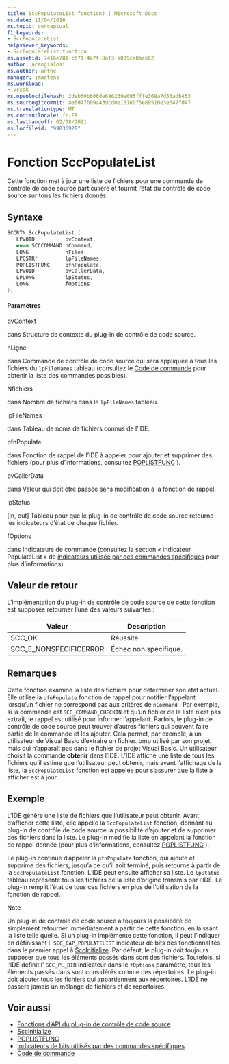 ```yaml
---
title: SccPopulateList fonction) | Microsoft Docs
ms.date: 11/04/2016
ms.topic: conceptual
f1_keywords:
- SccPopulateList
helpviewer_keywords:
- SccPopulateList function
ms.assetid: 7416e781-c571-4a7f-8af3-a089ce8be662
author: acangialosi
ms.author: anthc
manager: jmartens
ms.workload:
- vssdk
ms.openlocfilehash: 2deb30b606de686269e095fffe369a7d56adb453
ms.sourcegitcommit: ae6d47b09a439cd0e13180f5e89510e3e347fd47
ms.translationtype: MT
ms.contentlocale: fr-FR
ms.lasthandoff: 02/08/2021
ms.locfileid: "99836928"
---
```

# <a name="sccpopulatelist-function"></a>Fonction SccPopulateList
Cette fonction met à jour une liste de fichiers pour une commande de contrôle de code source particulière et fournit l’état du contrôle de code source sur tous les fichiers donnés.

## <a name="syntax"></a>Syntaxe

```cpp
SCCRTN SccPopulateList (
   LPVOID          pvContext,
   enum SCCCOMMAND nCommand,
   LONG            nFiles,
   LPCSTR*         lpFileNames,
   POPLISTFUNC     pfnPopulate,
   LPVOID          pvCallerData,
   LPLONG          lpStatus,
   LONG            fOptions
);
```

#### <a name="parameters"></a>Paramètres
 pvContext

dans Structure de contexte du plug-in de contrôle de code source.

 nLigne

dans Commande de contrôle de code source qui sera appliquée à tous les fichiers du `lpFileNames` tableau (consultez le [Code de commande](../extensibility/command-code-enumerator.md) pour obtenir la liste des commandes possibles).

 Nfichiers

dans Nombre de fichiers dans le `lpFileNames` tableau.

 lpFileNames

dans Tableau de noms de fichiers connus de l’IDE.

 pfnPopulate

dans Fonction de rappel de l’IDE à appeler pour ajouter et supprimer des fichiers (pour plus d’informations, consultez [POPLISTFUNC](../extensibility/poplistfunc.md) ).

 pvCallerData

dans Valeur qui doit être passée sans modification à la fonction de rappel.

 lpStatus

[in, out] Tableau pour que le plug-in de contrôle de code source retourne les indicateurs d’état de chaque fichier.

 fOptions

dans Indicateurs de commande (consultez la section « indicateur PopulateList » de [indicateurs utilisée par des commandes spécifiques](../extensibility/bitflags-used-by-specific-commands.md) pour plus d’informations).

## <a name="return-value"></a>Valeur de retour
 L’implémentation du plug-in de contrôle de code source de cette fonction est supposée retourner l’une des valeurs suivantes :

|Valeur|Description|
|-----------|-----------------|
|SCC_OK|Réussite.|
|SCC_E_NONSPECIFICERROR|Échec non spécifique.|

## <a name="remarks"></a>Remarques
 Cette fonction examine la liste des fichiers pour déterminer son état actuel. Elle utilise la `pfnPopulate` fonction de rappel pour notifier l’appelant lorsqu’un fichier ne correspond pas aux critères de `nCommand` . Par exemple, si la commande est `SCC_COMMAND_CHECKIN` et qu’un fichier de la liste n’est pas extrait, le rappel est utilisé pour informer l’appelant. Parfois, le plug-in de contrôle de code source peut trouver d’autres fichiers qui peuvent faire partie de la commande et les ajouter. Cela permet, par exemple, à un utilisateur de Visual Basic d’extraire un fichier. bmp utilisé par son projet, mais qui n’apparaît pas dans le fichier de projet Visual Basic. Un utilisateur choisit la commande **obtenir** dans l’IDE. L’IDE affiche une liste de tous les fichiers qu’il estime que l’utilisateur peut obtenir, mais avant l’affichage de la liste, la `SccPopulateList` fonction est appelée pour s’assurer que la liste à afficher est à jour.

## <a name="example"></a>Exemple
 L’IDE génère une liste de fichiers que l’utilisateur peut obtenir. Avant d’afficher cette liste, elle appelle la `SccPopulateList` fonction, donnant au plug-in de contrôle de code source la possibilité d’ajouter et de supprimer des fichiers dans la liste. Le plug-in modifie la liste en appelant la fonction de rappel donnée (pour plus d’informations, consultez [POPLISTFUNC](../extensibility/poplistfunc.md) ).

 Le plug-in continue d’appeler la `pfnPopulate` fonction, qui ajoute et supprime des fichiers, jusqu’à ce qu’il soit terminé, puis retourne à partir de la `SccPopulateList` fonction. L’IDE peut ensuite afficher sa liste. Le `lpStatus` tableau représente tous les fichiers de la liste d’origine transmis par l’IDE. Le plug-in remplit l’état de tous ces fichiers en plus de l’utilisation de la fonction de rappel.

> [!NOTE]
> Un plug-in de contrôle de code source a toujours la possibilité de simplement retourner immédiatement à partir de cette fonction, en laissant la liste telle quelle. Si un plug-in implémente cette fonction, il peut l’indiquer en définissant l' `SCC_CAP_POPULATELIST` indicateur de bits des fonctionnalités dans le premier appel à [SccInitialize](../extensibility/sccinitialize-function.md). Par défaut, le plug-in doit toujours supposer que tous les éléments passés dans sont des fichiers. Toutefois, si l’IDE définit l' `SCC_PL_DIR` indicateur dans le `fOptions` paramètre, tous les éléments passés dans sont considérés comme des répertoires. Le plug-in doit ajouter tous les fichiers qui appartiennent aux répertoires. L’IDE ne passera jamais un mélange de fichiers et de répertoires.

## <a name="see-also"></a>Voir aussi
- [Fonctions d’API du plug-in de contrôle de code source](../extensibility/source-control-plug-in-api-functions.md)
- [SccInitialize](../extensibility/sccinitialize-function.md)
- [POPLISTFUNC](../extensibility/poplistfunc.md)
- [Indicateurs de bits utilisés par des commandes spécifiques](../extensibility/bitflags-used-by-specific-commands.md)
- [Code de commande](../extensibility/command-code-enumerator.md)
